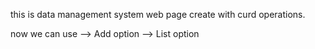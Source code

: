 this is data management system web page create with curd operations.

now we can use 
--> Add option
--> List option